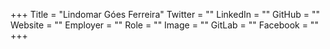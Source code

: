 +++
Title = "Lindomar Góes Ferreira"
Twitter = ""
LinkedIn = ""
GitHub = ""
Website = ""
Employer = ""
Role = ""
Image = ""
GitLab = ""
Facebook = ""
+++
